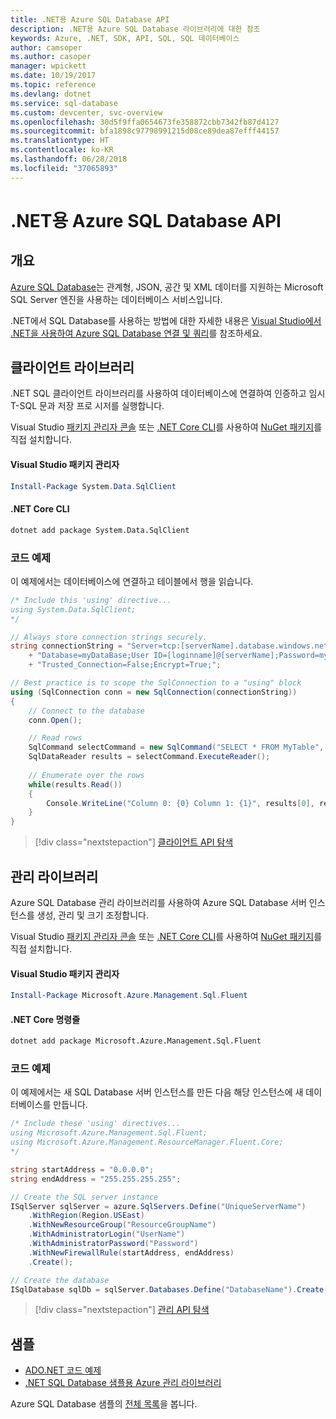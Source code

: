 ```yaml
---
title: .NET용 Azure SQL Database API
description: .NET용 Azure SQL Database 라이브러리에 대한 참조
keywords: Azure, .NET, SDK, API, SQL, SQL 데이터베이스
author: camsoper
ms.author: casoper
manager: wpickett
ms.date: 10/19/2017
ms.topic: reference
ms.devlang: dotnet
ms.service: sql-database
ms.custom: devcenter, svc-overview
ms.openlocfilehash: 30d5f9ffa0654673fe358872cbb7342fb87d4127
ms.sourcegitcommit: bfa1898c97798991215d08ce89dea87efff44157
ms.translationtype: HT
ms.contentlocale: ko-KR
ms.lasthandoff: 06/28/2018
ms.locfileid: "37065893"
---
```

# <a name="azure-sql-database-apis-for-net"></a>.NET용 Azure SQL Database API

## <a name="overview"></a>개요

[Azure SQL Database](https://docs.microsoft.com/azure/sql-database/sql-database-technical-overview)는 관계형, JSON, 공간 및 XML 데이터를 지원하는 Microsoft SQL Server 엔진을 사용하는 데이터베이스 서비스입니다. 

.NET에서 SQL Database를 사용하는 방법에 대한 자세한 내용은 [Visual Studio에서 .NET을 사용하여 Azure SQL Database 연결 및 쿼리](https://docs.microsoft.com/azure/sql-database/sql-database-connect-query-dotnet-visual-studio)를 참조하세요.

## <a name="client-library"></a>클라이언트 라이브러리

.NET SQL 클라이언트 라이브러리를 사용하여 데이터베이스에 연결하여 인증하고 임시 T-SQL 문과 저장 프로 시저를 실행합니다.

Visual Studio [패키지 관리자 콘솔](https://docs.microsoft.com/nuget/tools/package-manager-console) 또는 [.NET Core CLI](https://docs.microsoft.com/dotnet/core/tools/dotnet-add-package)를 사용하여 [NuGet 패키지]( https://www.nuget.org/packages/System.Data.SqlClient)를 직접 설치합니다.

#### <a name="visual-studio-package-manager"></a>Visual Studio 패키지 관리자

```powershell
Install-Package System.Data.SqlClient
```

#### <a name="net-core-cli"></a>.NET Core CLI

```bash
dotnet add package System.Data.SqlClient
```

### <a name="code-example"></a>코드 예제

이 예제에서는 데이터베이스에 연결하고 테이블에서 행을 읽습니다.

```csharp
/* Include this 'using' directive...
using System.Data.SqlClient;
*/

// Always store connection strings securely. 
string connectionString = "Server=tcp:[serverName].database.windows.net;" 
    + "Database=myDataBase;User ID=[loginname]@[serverName];Password=myPassword;"
    + "Trusted_Connection=False;Encrypt=True;";

// Best practice is to scope the SqlConnection to a "using" block
using (SqlConnection conn = new SqlConnection(connectionString))
{
    // Connect to the database
    conn.Open();

    // Read rows
    SqlCommand selectCommand = new SqlCommand("SELECT * FROM MyTable", conn);
    SqlDataReader results = selectCommand.ExecuteReader();
    
    // Enumerate over the rows
    while(results.Read())
    {
        Console.WriteLine("Column 0: {0} Column 1: {1}", results[0], results[1]);
    }
}
```

> [!div class="nextstepaction"]
> [클라이언트 API 탐색](/dotnet/api/overview/azure/sql/client)

## <a name="management-library"></a>관리 라이브러리

Azure SQL Database 관리 라이브러리를 사용하여 Azure SQL Database 서버 인스턴스를 생성, 관리 및 크기 조정합니다.

Visual Studio [패키지 관리자 콘솔](https://docs.microsoft.com/nuget/tools/package-manager-console) 또는 [.NET Core CLI](https://docs.microsoft.com/dotnet/core/tools/dotnet-add-package)를 사용하여 [NuGet 패키지](https://www.nuget.org/packages/Microsoft.Azure.Management.Sql.Fluent/)를 직접 설치합니다.

#### <a name="visual-studio-package-manager"></a>Visual Studio 패키지 관리자

```powershell
Install-Package Microsoft.Azure.Management.Sql.Fluent
``` 

#### <a name="net-core-command-line"></a>.NET Core 명령줄

```bash
dotnet add package Microsoft.Azure.Management.Sql.Fluent
```

### <a name="code-example"></a>코드 예제

이 예제에서는 새 SQL Database 서버 인스턴스를 만든 다음 해당 인스턴스에 새 데이터베이스를 만듭니다.

```csharp
/* Include these 'using' directives...
using Microsoft.Azure.Management.Sql.Fluent;
using Microsoft.Azure.Management.ResourceManager.Fluent.Core;
*/

string startAddress = "0.0.0.0";
string endAddress = "255.255.255.255";

// Create the SQL server instance
ISqlServer sqlServer = azure.SqlServers.Define("UniqueServerName")
    .WithRegion(Region.USEast)
    .WithNewResourceGroup("ResourceGroupName")
    .WithAdministratorLogin("UserName")
    .WithAdministratorPassword("Password")
    .WithNewFirewallRule(startAddress, endAddress)
    .Create();

// Create the database
ISqlDatabase sqlDb = sqlServer.Databases.Define("DatabaseName").Create();
```

> [!div class="nextstepaction"]
> [관리 API 탐색](/dotnet/api/overview/azure/sql/management)

## <a name="samples"></a>샘플

- [ADO.NET 코드 예제](/dotnet/framework/data/adonet/ado-net-code-examples)
- [.NET SQL Database 샘플용 Azure 관리 라이브러리](/dotnet/azure/dotnet-sdk-azure-sql-database-samples)

Azure SQL Database 샘플의 [전체 목록](https://azure.microsoft.com/en-us/resources/samples/?platform=dotnet&term=sql+database)을 봅니다.

